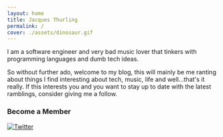 ```yaml
---
layout: home
title: Jacques Thurling
permalink: /
cover: ./assets/dinosaur.gif
---
```


I am a software engineer and very bad music lover that tinkers with programming languages and dumb tech ideas.

So without further ado, welcome to my blog, this will mainly be me ranting about things I find interesting about tech, music, life and well...that's it really. If this interests you and you want to stay up to date with the latest ramblings, consider giving me a follow.

### Become a Member
[![Twitter](https://img.shields.io/twitter/follow/j_thurling?style=social)](https://twitter.com/intent/follow?screen_name=j_thurling)

